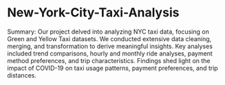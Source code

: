 # New-York-City-Taxi-Analysis

Summary:
Our project delved into analyzing NYC taxi data, focusing on Green and Yellow Taxi datasets. We conducted extensive data cleaning, merging, and transformation to derive meaningful insights. Key analyses included trend comparisons, hourly and monthly ride analyses, payment method preferences, and trip characteristics. Findings shed light on the impact of COVID-19 on taxi usage patterns, payment preferences, and trip distances.
